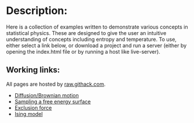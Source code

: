 # Description:
Here is a collection of examples written to demonstrate various concepts in statistical physics. These are designed to give the user an intuitive understanding of concepts including entropy and temperature. To use, either select a link below, or download a project and run a server (either by opening the index.html file or by running a host like live-server).

## Working links:
All pages are hosted by [raw.githack.com](raw.githack.com).
- [Diffusion/Brownian motion](https://rawcdn.githack.com/jclayto1/TutorialsWithJavascript/33a1bae9432269fe1434a131e8a083932160ea58/diffusion/index.html)
- [Sampling a free energy surface](https://rawcdn.githack.com/jclayto1/TutorialsWithJavascript/33a1bae9432269fe1434a131e8a083932160ea58/freeEnergy/index.html)
- [Exclusion force](https://rawcdn.githack.com/jclayto1/TutorialsWithJavascript/33a1bae9432269fe1434a131e8a083932160ea58/inclusionForce/index.html)
- [Ising model](https://rawcdn.githack.com/jclayto1/TutorialsWithJavascript/33a1bae9432269fe1434a131e8a083932160ea58/isingModel/index.html)
